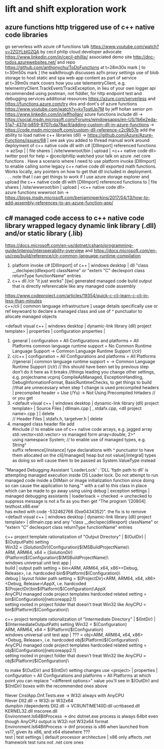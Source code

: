 # lift and shift exploration work

## azure functions http triggered use of c++ native code libraries

go serverless with azure c# functions talk https://www.youtube.com/watch?v=2ZGYLblGZQA by cecil philip cloud developer advocate https://www.linkedin.com/in/cecil-phillip/
associated demo site http://dnc-todos.azurewebsites.net/ and repo https://github.com/anthonychu/ToDoFunctions
at t=28m30s mark [ to t=30m50s mark ] the walkthrough discusses azfn proxy settings use of blob storage to host static and spa web app content as part of service  
at t=39m0s mark covers how you use telementryClient, e.g. telementryClient.TrackEvent/TrackException, in lieu of your own logger api
recommended using postman, not fiddler, for http endpoint test and debugging services
additional resources https://azure.com/serverless and https://functions.azure.com/try
dos and dont's of azure functions https://www.youtube.com/watch?v=kvTostlJp7M by jeff hollan senior pm https://www.linkedin.com/in/jeffhollan/
azure functions include dll -> https://social.msdn.microsoft.com/Forums/windowsapps/en-US/1b6e2eda-51a7-437d-b859-8707cda78ac9/adding-custom-dll-in-azure-functions -> 
https://code.msdn.microsoft.com/custom-dll-reference-c2c9b57e
add the ability to load native c++ libraries (dll) -> https://github.com/Azure/Azure-Functions/issues/68 | see ask you added to thread
manual work around deployment of c++ native code dll with c# [DllImport] referenced functions -> azSxp | <azfn storage account> | file shares | 
<azfn app deployment>/site/wwwroot/bin | upload | <c++ native code dll>
twitter post for help = @cecilphillip watched your talk on azure .net core functions . Have a scenario where I need to use platform invoke [DllImport] to enable calling some legacy c++ native code dll exported math functions. Works locally, any pointers on how to get that dll included in deployment.  
. . . note that I can get things to work if I use azure storage explorer and upload the c++ native code dll with [DllImport] referenced functions to <azfn storage account> | file shares | <azfn app deployment>/site/wwwroot/bin | upload | <c++ native code dll>  
azure functions wwwroot bin -> https://blogs.msdn.microsoft.com/benjaminperkins/2017/04/13/how-to-add-assembly-references-to-an-azure-function-app/  
  
  
## c# managed code access to c++ native code library wrapped legacy dynamic link library (.dll) and/or static library (.lib)

https://docs.microsoft.com/en-us/dotnet/csharp/programming-guide/interop/interoperability-overview and https://docs.microsoft.com/en-us/cpp/build/reference/clr-common-language-runtime-compilation  
1. platform invoke c# [DllImport] of c++ | windows desktop | dll "class __declspec(dllexport) className" or "extern "C" declexport class returnType functionName" entries  
2. c++ dll /clr "it just works" [ijw] generated managed code build output that is directly referencable like any managed code assembly  
  
https://www.codeproject.com/articles/19354/quick-c-cli-learn-c-cli-in-less-than-minutes  
c++/cli [ common language infrastructure ] usage details specifically use or ref keywoard to declare a managed class and use of ^ punctuator to allocate managed objects  
  
&lt;default visual c++ | windows desktop | dynamic-link library (dll) project template&gt; | properties | configuration properties | 
1. general | configuration = All Configurations and platforms = All Platforms 
common language runtime support = No Common Runtime Language Support -> Common Language Runtime Support (/clr)
2. c/c++ | configuration = All Configurations and platforms = All Platforms 
//general | common language runtime support = <unset> -> Common Language Runtime Support (/clr) // this should have been set by previous step don't do it here as it breaks
//things leading you change other settings, e.g. projectname.vcproj CompileAsManaged, ExceptionHandling, DebugInformationFormat, BasicRuntimeChecks, to get things to build
//that are unnecessary when step 1 change is used
precompiled headers | precompiled header = Use (/Yu) -> Not Using Precompiled hHaders  // or you get 
3. &lt;default visual c++ | windows desktop | dynamic-link library (dll) project template&gt; |
Source Files | dllmain.cpp [ , stdafx.cpp, &lt;dll project name&gt;.cpp ] | delete  
// Header Files | stdafx.h, targetver.h | delete   
4. managed class header file add   
#include <vector> // to enable use of c++ native code arrays, e.g. jagged array std::vector<std::vector<double>> vs managed form array<double, 2>^  
using namespace System; // to enable use of managed types, e.g. String^    
suffix reference[/instance] type declarations with ^ punctuator to have them allocated on the cli[/managed] heap but not value[/integral] types as doing so will cause them to be passed as System.ValueType<T> instead
  
"Managed Debugging Assistant 'LoaderLock' : 'DLL 'fqdn path to dll' is attempting managed execution inside OS Loader lock. Do not attempt to run managed code inside a DllMain 
or image initialization function since doing so can cause the application to hang.'" with a call to this class in place which can be made to go away using using debug | 
exception settings | managed debugging assistants | loaderloack = checked -> unchecked to suppress message is not a fix as you then get "The program '[20804] testhost.x86.exe'  
has exited with code -532462766 (0xe0434352)". the fix is to remove <default visual c++ | windows desktop | dynamic-link library (dll) project template> | dllmain.cpp and 
any "class __declspec(dllexport) className" or "extern "C" declexport class returnType functionName" entries  
  
c++ project template rationalization of "Output Directory" | $(OutDir) | $(OutputPath) setting  
Win32 = $(SolutionDir)$(Configuration)\$(MSBuildProjectName)\  
ARM, ARM64, x64 = $(SolutionDir)$(Platform)\$(Configuration)\$(MSBuildProjectName)\  
windows universal unit test app |  
  build | output path setting = bin\<ARM, ARM64, x64, x86>\<Debug, Release>, i.e. hardcoded bin\$(Platform)\$(Configuration)\  
  debug | layout folder path setting = $(ProjectDir)\<ARM, ARM64, x64, x86>\<Debug, Release>\AppX, i.e. hardcoded $(ProjectDir)bin\$(Platform)\$(Configuration)\AppX  
AnyCPU managed code project templates hardcoded related setting = bin\$(Configuration)\[netcoreapp2.1]  
setting rooted in project folder that doesn't treat Win32 like AnyCPU = bin\$(Platform)\$(Configuration)\   

c++ project template rationalization of "Intermediate Directory" | $(IntDir) | $(IntermediateOutputPath) setting
Win32 = $(Configuration)\
ARM, ARM64, x64 = $(Platform)\$(Configuration)\
windows universal unit test app | ??? = obj\<ARM, ARM64, x64, x86>\<Debug, Release>, i.e. hardcoded obj\$(Platform)\$(Configuration)\  
AnyCPU managed code project templates hardcoded related setting = obj\$(Configuration)\[netcoreapp2.1]  
setting rooted in project folder that doesn't treat Win32 like AnyCPU = obj\$(Platform)\$(Configuration)\  

to make $(OutDir) and $(IntDir) setting changes use &lt;project&gt; | properties | configuration = All Configurations and 
platforms = All Platforms at which point you can replace "&lt;different options&gt;" value you'll see in $(OutDir) and 
$(IntDir) boxes with the recommended ones above  
   
filever CnslApp.Dnf.Tests.exe -> W32i always with AnyCPU  
filever Dll2.dll -> W32i or W32x64  
dumpbin /dependents Dll2.dll -> VCRUNTIME140D.dll ucrtbased.dll KERNEL32.dll mscoree.dll  
Environment.Is64BitProcess -> dnc dotnet.exe process is always 64bit even though AnyCPU output is W32i not W32x64 format  
Environment.Is64BitProcess -> dnf process is x86 when launched from vs17, given its x86, and x64 elsewhere ???  
test | test settings | default processor architecture | x86 only affects .net framework test runs not .net core ones  
   
